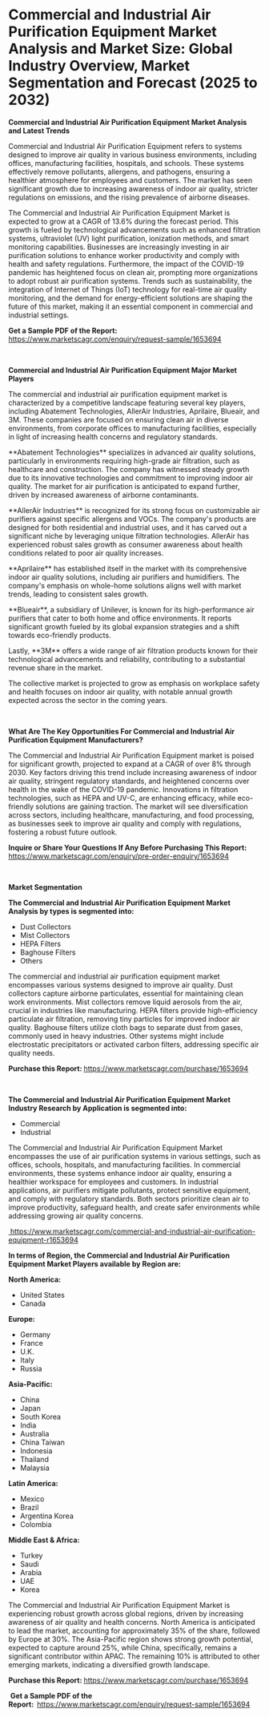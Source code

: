 <p><h1>Commercial and Industrial Air Purification Equipment Market Analysis and Market Size: Global Industry Overview, Market Segmentation and Forecast (2025 to 2032)</h1></p><p><strong>Commercial and Industrial Air Purification Equipment Market Analysis and Latest Trends</strong></p>
<p><p>Commercial and Industrial Air Purification Equipment refers to systems designed to improve air quality in various business environments, including offices, manufacturing facilities, hospitals, and schools. These systems effectively remove pollutants, allergens, and pathogens, ensuring a healthier atmosphere for employees and customers. The market has seen significant growth due to increasing awareness of indoor air quality, stricter regulations on emissions, and the rising prevalence of airborne diseases.</p><p>The Commercial and Industrial Air Purification Equipment Market is expected to grow at a CAGR of 13.6% during the forecast period. This growth is fueled by technological advancements such as enhanced filtration systems, ultraviolet (UV) light purification, ionization methods, and smart monitoring capabilities. Businesses are increasingly investing in air purification solutions to enhance worker productivity and comply with health and safety regulations. Furthermore, the impact of the COVID-19 pandemic has heightened focus on clean air, prompting more organizations to adopt robust air purification systems. Trends such as sustainability, the integration of Internet of Things (IoT) technology for real-time air quality monitoring, and the demand for energy-efficient solutions are shaping the future of this market, making it an essential component in commercial and industrial settings.</p></p>
<p><strong>Get a Sample PDF of the Report:&nbsp;</strong> <a href="https://www.marketscagr.com/enquiry/request-sample/1653694?utm_campaign=2136&utm_medium=2&utm_source=Github&utm_content=ia&utm_term=18042025&utm_id=commercial-and-industrial-air-purification-equipment">https://www.marketscagr.com/enquiry/request-sample/1653694</a></p>
<p>&nbsp;</p>
<p><strong>Commercial and Industrial Air Purification Equipment Major Market Players</strong></p>
<p><p>The commercial and industrial air purification equipment market is characterized by a competitive landscape featuring several key players, including Abatement Technologies, AllerAir Industries, Aprilaire, Blueair, and 3M. These companies are focused on ensuring clean air in diverse environments, from corporate offices to manufacturing facilities, especially in light of increasing health concerns and regulatory standards.</p><p>**Abatement Technologies** specializes in advanced air quality solutions, particularly in environments requiring high-grade air filtration, such as healthcare and construction. The company has witnessed steady growth due to its innovative technologies and commitment to improving indoor air quality. The market for air purification is anticipated to expand further, driven by increased awareness of airborne contaminants.</p><p>**AllerAir Industries** is recognized for its strong focus on customizable air purifiers against specific allergens and VOCs. The company's products are designed for both residential and industrial uses, and it has carved out a significant niche by leveraging unique filtration technologies. AllerAir has experienced robust sales growth as consumer awareness about health conditions related to poor air quality increases.</p><p>**Aprilaire** has established itself in the market with its comprehensive indoor air quality solutions, including air purifiers and humidifiers. The company's emphasis on whole-home solutions aligns well with market trends, leading to consistent sales growth. </p><p>**Blueair**, a subsidiary of Unilever, is known for its high-performance air purifiers that cater to both home and office environments. It reports significant growth fueled by its global expansion strategies and a shift towards eco-friendly products.</p><p>Lastly, **3M** offers a wide range of air filtration products known for their technological advancements and reliability, contributing to a substantial revenue share in the market. </p><p>The collective market is projected to grow as emphasis on workplace safety and health focuses on indoor air quality, with notable annual growth expected across the sector in the coming years.</p></p>
<p>&nbsp;</p>
<p><strong>What Are The Key Opportunities For Commercial and Industrial Air Purification Equipment Manufacturers?</strong></p>
<p><p>The Commercial and Industrial Air Purification Equipment market is poised for significant growth, projected to expand at a CAGR of over 8% through 2030. Key factors driving this trend include increasing awareness of indoor air quality, stringent regulatory standards, and heightened concerns over health in the wake of the COVID-19 pandemic. Innovations in filtration technologies, such as HEPA and UV-C, are enhancing efficacy, while eco-friendly solutions are gaining traction. The market will see diversification across sectors, including healthcare, manufacturing, and food processing, as businesses seek to improve air quality and comply with regulations, fostering a robust future outlook.</p></p>
<p><strong>Inquire or Share Your Questions If Any Before Purchasing This Report:</strong> <a href="https://www.marketscagr.com/enquiry/pre-order-enquiry/1653694?utm_campaign=2136&utm_medium=2&utm_source=Github&utm_content=ia&utm_term=18042025&utm_id=commercial-and-industrial-air-purification-equipment">https://www.marketscagr.com/enquiry/pre-order-enquiry/1653694</a></p>
<p>&nbsp;</p>
<p><strong>Market Segmentation</strong></p>
<p><strong>The Commercial and Industrial Air Purification Equipment Market Analysis by types is segmented into:</strong></p>
<p><ul><li>Dust Collectors</li><li>Mist Collectors</li><li>HEPA Filters</li><li>Baghouse Filters</li><li>Others</li></ul></p>
<p><p>The commercial and industrial air purification equipment market encompasses various systems designed to improve air quality. Dust collectors capture airborne particulates, essential for maintaining clean work environments. Mist collectors remove liquid aerosols from the air, crucial in industries like manufacturing. HEPA filters provide high-efficiency particulate air filtration, removing tiny particles for improved indoor air quality. Baghouse filters utilize cloth bags to separate dust from gases, commonly used in heavy industries. Other systems might include electrostatic precipitators or activated carbon filters, addressing specific air quality needs.</p></p>
<p><strong>Purchase this Report:&nbsp;</strong><a href="https://www.marketscagr.com/purchase/1653694?utm_campaign=2136&utm_medium=2&utm_source=Github&utm_content=ia&utm_term=18042025&utm_id=commercial-and-industrial-air-purification-equipment">https://www.marketscagr.com/purchase/1653694</a></p>
<p>&nbsp;</p>
<p><strong>The Commercial and Industrial Air Purification Equipment Market Industry Research by Application is segmented into:</strong></p>
<p><ul><li>Commercial</li><li>Industrial</li></ul></p>
<p><p>The Commercial and Industrial Air Purification Equipment Market encompasses the use of air purification systems in various settings, such as offices, schools, hospitals, and manufacturing facilities. In commercial environments, these systems enhance indoor air quality, ensuring a healthier workspace for employees and customers. In industrial applications, air purifiers mitigate pollutants, protect sensitive equipment, and comply with regulatory standards. Both sectors prioritize clean air to improve productivity, safeguard health, and create safer environments while addressing growing air quality concerns.</p></p>
<p><a href="https://www.marketscagr.com/commercial-and-industrial-air-purification-equipment-r1653694?utm_campaign=2136&utm_medium=2&utm_source=Github&utm_content=ia&utm_term=18042025&utm_id=commercial-and-industrial-air-purification-equipment">&nbsp;https://www.marketscagr.com/commercial-and-industrial-air-purification-equipment-r1653694</a></p>
<p><strong>In terms of Region, the Commercial and Industrial Air Purification Equipment Market Players available by Region are:</strong></p>
<p>
    <p> <strong> North America: </strong>
        <ul>
            <li>United States</li>
            <li>Canada</li>
        </ul>
        </p> 
    <p> <strong> Europe: </strong>
        <ul>
            <li>Germany</li>
            <li>France</li>
            <li>U.K.</li>
            <li>Italy</li>
            <li>Russia</li>
        </ul>
        </p> 
    <p> <strong> Asia-Pacific: </strong>
        <ul>
            <li>China</li>
            <li>Japan</li>
            <li>South Korea</li>
            <li>India</li>
            <li>Australia</li>
            <li>China Taiwan</li>
            <li>Indonesia</li>
            <li>Thailand</li>
            <li>Malaysia</li>
        </ul>
        </p> 
    <p> <strong> Latin America: </strong>
        <ul>
            <li>Mexico</li>
            <li>Brazil</li>
            <li>Argentina Korea</li>
            <li>Colombia</li>
        </ul>
        </p> 
    <p> <strong> Middle East & Africa: </strong>
        <ul>
            <li>Turkey</li>
            <li>Saudi</li>
            <li>Arabia</li>
            <li>UAE</li>
            <li>Korea</li>
        </ul>
    </p>
    </p>
<p><p>The Commercial and Industrial Air Purification Equipment Market is experiencing robust growth across global regions, driven by increasing awareness of air quality and health concerns. North America is anticipated to lead the market, accounting for approximately 35% of the share, followed by Europe at 30%. The Asia-Pacific region shows strong growth potential, expected to capture around 25%, while China, specifically, remains a significant contributor within APAC. The remaining 10% is attributed to other emerging markets, indicating a diversified growth landscape.</p></p>
<p><strong>Purchase this Report: </strong><a href="https://www.marketscagr.com/purchase/1653694?utm_campaign=2136&utm_medium=2&utm_source=Github&utm_content=ia&utm_term=18042025&utm_id=commercial-and-industrial-air-purification-equipment">https://www.marketscagr.com/purchase/1653694</a></p>
<p>&nbsp;<strong>Get a Sample PDF of the Report:&nbsp;&nbsp;</strong><a href="https://www.marketscagr.com/enquiry/request-sample/1653694?utm_campaign=2136&utm_medium=2&utm_source=Github&utm_content=ia&utm_term=18042025&utm_id=commercial-and-industrial-air-purification-equipment">https://www.marketscagr.com/enquiry/request-sample/1653694</a></p>
<p><strong></strong></p>
<p><p></p><p></p><p></p></p>